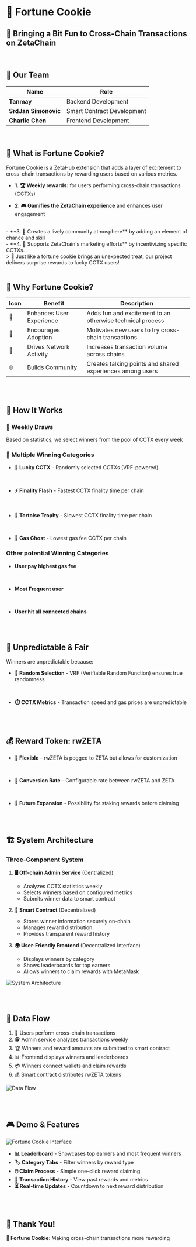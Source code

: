 # 🍪 Fortune Cookie

## 🎯 Bringing a Bit Fun to Cross-Chain Transactions on ZetaChain

<br />

## 👥 Our Team

| Name | Role |
|------|------|
| **Tanmay** | Backend Development |
| **SrdJan Simonovic** | Smart Contract Development |
| **Charlie Chen** | Frontend Development |

<br />

## 🤔 What is Fortune Cookie?

Fortune Cookie is a ZetaHub extension that adds a layer of excitement to cross-chain transactions by rewarding users based on various metrics.

- **1. 🏆 Weekly rewards:** for users performing cross-chain transactions (CCTXs)

- **2. 🎮 Gamifies the ZetaChain experience** and enhances user engagement
<br />
- **3. 🤝 Creates a lively community atmosphere** by adding an element of chance and skill
<br />
- **4. 📣 Supports ZetaChain's marketing efforts** by incentivizing specific CCTXs.

<br />
> 🍪 Just like a fortune cookie brings an unexpected treat, our project delivers surprise rewards to lucky CCTX users!

<br />
<br />

## 🎯 Why Fortune Cookie?

| Icon | Benefit | Description |
|------|---------|-------------|
| 🚀 | Enhances User Experience | Adds fun and excitement to an otherwise technical process |
| 🌱 | Encourages Adoption | Motivates new users to try cross-chain transactions |
| 🔄 | Drives Network Activity | Increases transaction volume across chains |
| 🌐 | Builds Community | Creates talking points and shared experiences among users |

<br />
<br />

## 🎲 How It Works

### 📅 Weekly Draws
Based on statistics, we select winners from the pool of CCTX every week

### 🏅 Multiple Winning Categories
- **🎲 Lucky CCTX** - Randomly selected CCTXs (VRF-powered)
<br />

- **⚡ Finality Flash** - Fastest CCTX finality time per chain
<br />

- **🐢 Tortoise Trophy** - Slowest CCTX finality time per chain
<br />


- **👻 Gas Ghost** - Lowest gas fee CCTX per chain


### Other potential Winning Categories

- **User pay highest gas fee**
<br />

- **Most Frequent user**
<br />

- **User hit all connected chains**

<br />
<br />

## 🎳 Unpredictable & Fair

Winners are unpredictable because:
- **🎲 Random Selection** - VRF (Verifiable Random Function) ensures true randomness
<br />

- **⏱️ CCTX Metrics** - Transaction speed and gas prices are unpredictable

<br />
<br />

## 💰 Reward Token: rwZETA

- **🔧 Flexible** - rwZETA is pegged to ZETA but allows for customization
<br />

- **🔄 Conversion Rate** - Configurable rate between rwZETA and ZETA
<br />

- **🚀 Future Expansion** - Possibility for staking rewards before claiming

<br />
<br />


## 🏗️ System Architecture

### Three-Component System

1. **🖥️ Off-chain Admin Service** (Centralized)
   - Analyzes CCTX statistics weekly
   - Selects winners based on configured metrics
   - Submits winner data to smart contract

2. **📜 Smart Contract** (Decentralized)
   - Stores winner information securely on-chain
   - Manages reward distribution
   - Provides transparent reward history

3. **🌍 User-Friendly Frontend** (Decentralized Interface)
   - Displays winners by category
   - Shows leaderboards for top earners
   - Allows winners to claim rewards with MetaMask

![System Architecture](architecture.png)

<br />
<br />


## 🔄 Data Flow

1. 👥 Users perform cross-chain transactions
2. 🕵️ Admin service analyzes transactions weekly
3. 🏆 Winners and reward amounts are submitted to smart contract
4. 📊 Frontend displays winners and leaderboards
5. 💳 Winners connect wallets and claim rewards
6. 💰 Smart contract distributes rwZETA tokens

![Data Flow](flow.png)

<br />
<br />

## 🎮 Demo & Features

![Fortune Cookie Interface](https://placeholder-image.com/interface.png)

- **📊 Leaderboard** - Showcases top earners and most frequent winners
- **🏷️ Category Tabs** - Filter winners by reward type
- **🖱️ Claim Process** - Simple one-click reward claiming
- **📜 Transaction History** - View past rewards and metrics
- **⏳ Real-time Updates** - Countdown to next reward distribution

<br />
<br />

## 🙏 Thank You!

**🍪 Fortune Cookie**: Making cross-chain transactions more rewarding
